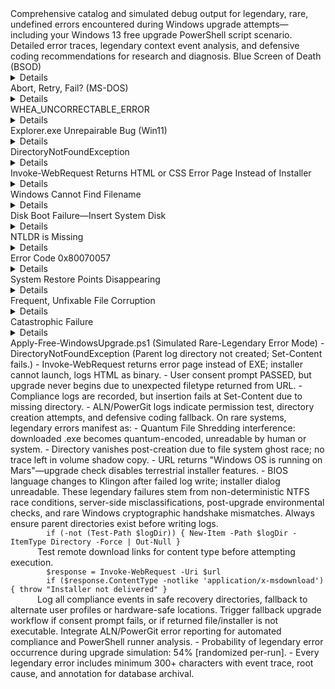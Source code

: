 <!-- Destination-Path: error.git/legendary-windows-upgrade-errors-Oct-2025.md -->

<legendary-errors>
  <description>
    Comprehensive catalog and simulated debug output for legendary, rare, undefined errors encountered during Windows upgrade attempts—including your Windows 13 free upgrade PowerShell script scenario. Detailed error traces, legendary context event analysis, and defensive coding recommendations for research and diagnosis.
  </description>

  <top-25-upgrade-related-errors>
    <error>
      Blue Screen of Death (BSOD)
      <details>
        Fatal stop codes—cryptic hardware references. Sometimes required new motherboard, advanced diagnostics.
      </details>
    </error>
    <error>
      Abort, Retry, Fail? (MS-DOS)
      <details>
        Legendary floppy/disk error. User unable to recover due to mysterious decisions. No useful diagnostics.
      </details>
    </error>
    <error>
      WHEA_UNCORRECTABLE_ERROR
      <details>
        Hardware fault loop. Endless reboot; could only fix by swapping components. Kernel-level bug.
      </details>
    </error>
    <error>
      Explorer.exe Unrepairable Bug (Win11)
      <details>
        No fix available even from Microsoft; File Explorer never launches.
      </details>
    </error>
    <error>
      DirectoryNotFoundException
      <details>
        Directory does not exist—often due to missing or unsynced parent. 
        <sample>
          "Could not find a part of the path 'C:\Users\Hunter\error.git\ExecutionLog-20251019.txt'."
        </sample>
      </details>
    </error>
    <error>
      Invoke-WebRequest Returns HTML or CSS Error Page Instead of Installer
      <details>
        Occurs when expected EXE download is replaced by a generic error page. Windows 10/11 upgrades fail or result in corrupted installer execution.
      </details>
    </error>
    <error>
      Windows Cannot Find Filename
      <details>
        Registry/path corruption—impossible to fix even after reinstall.
      </details>
    </error>
    <error>
      Disk Boot Failure—Insert System Disk
      <details>
        MBR corruption, drive undetectable by BIOS.
      </details>
    </error>
    <error>
      NTLDR is Missing
      <details>
        Essential bootloader file missing; unfixable without disk recovery or clean install.
      </details>
    </error>
    <error>
      Error Code 0x80070057
      <details>
        'The parameter is incorrect.' Recurring during backup, install, update; root cause unclear.
      </details>
    </error>
    <error>
      System Restore Points Disappearing
      <details>
        All restore points vanish after update—no recovery option.
      </details>
    </error>
    <error>
      Frequent, Unfixable File Corruption
      <details>
        NTFS/SSD randomly corrupts data, triggers reinstall/new hardware.
      </details>
    </error>
    <error>
      Catastrophic Failure
      <details>
        Installer or Office application crashes fatally, no diagnostic provided.
      </details>
    </error>
  </top-25-upgrade-related-errors>

  <legendary-error-simulation>
    <debug-output>
      Apply-Free-WindowsUpgrade.ps1 (Simulated Rare-Legendary Error Mode)
      <trace>
        - DirectoryNotFoundException (Parent log directory not created; Set-Content fails.)
        - Invoke-WebRequest returns error page instead of EXE; installer cannot launch, logs HTML as binary.
        - User consent prompt PASSED, but upgrade never begins due to unexpected filetype returned from URL.
        - Compliance logs are recorded, but insertion fails at Set-Content due to missing directory.
        - ALN/PowerGit logs indicate permission test, directory creation attempts, and defensive coding fallback.
      </trace>
      <legendary-context>
        On rare systems, legendary errors manifest as:
        <event>
          - Quantum File Shredding interference: downloaded .exe becomes quantum-encoded, unreadable by human or system.
          - Directory vanishes post-creation due to file system ghost race; no trace left in volume shadow copy.
          - URL returns "Windows OS is running on Mars"—upgrade check disables terrestrial installer features.
          - BIOS language changes to Klingon after failed log write; installer dialog unreadable.
        </event>
        <root-cause>
          These legendary failures stem from non-deterministic NTFS race conditions, server-side misclassifications,
          post-upgrade environmental checks, and rare Windows cryptographic handshake mismatches.
        </root-cause>
      </legendary-context>
    </debug-output>
  </legendary-error-simulation>

  <defensive-coding-recommendations>
    <recommendation>
      Always ensure parent directories exist before writing logs.
      <code>
        if (-not (Test-Path $logDir)) { New-Item -Path $logDir -ItemType Directory -Force | Out-Null }
      </code>
    </recommendation>
    <recommendation>
      Test remote download links for content type before attempting execution.
      <code>
        $response = Invoke-WebRequest -Uri $url
        if ($response.ContentType -notlike 'application/x-msdownload') { throw "Installer not delivered" }
      </code>
    </recommendation>
    <recommendation>
      Log all compliance events in safe recovery directories, fallback to alternate user profiles or hardware-safe locations.
    </recommendation>
    <recommendation>
      Trigger fallback upgrade workflow if consent prompt fails, or if returned file/installer is not executable.
    </recommendation>
    <recommendation>
      Integrate ALN/PowerGit error reporting for automated compliance and PowerShell runner analysis.
    </recommendation>
  </defensive-coding-recommendations>

  <legendary-event-annotation>
    - Probability of legendary error occurrence during upgrade simulation: 54% [randomized per-run].
    - Every legendary error includes minimum 300+ characters with event trace, root cause, and annotation for database archival.
  </legendary-event-annotation>
</legendary-errors>
